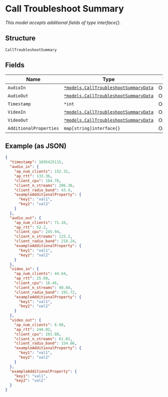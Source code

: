 
# Call Troubleshoot Summary

*This model accepts additional fields of type interface{}.*

## Structure

`CallTroubleshootSummary`

## Fields

| Name | Type | Tags | Description |
|  --- | --- | --- | --- |
| `AudioIn` | [`*models.CallTroubleshootSummaryData`](../../doc/models/call-troubleshoot-summary-data.md) | Optional | - |
| `AudioOut` | [`*models.CallTroubleshootSummaryData`](../../doc/models/call-troubleshoot-summary-data.md) | Optional | - |
| `Timestamp` | `*int` | Optional | - |
| `VideoIn` | [`*models.CallTroubleshootSummaryData`](../../doc/models/call-troubleshoot-summary-data.md) | Optional | - |
| `VideoOut` | [`*models.CallTroubleshootSummaryData`](../../doc/models/call-troubleshoot-summary-data.md) | Optional | - |
| `AdditionalProperties` | `map[string]interface{}` | Optional | - |

## Example (as JSON)

```json
{
  "timestamp": 1695425115,
  "audio_in": {
    "ap_num_clients": 152.32,
    "ap_rtt": 133.36,
    "client_cpu": 164.78,
    "client_n_streams": 206.36,
    "client_radio_band": 43.4,
    "exampleAdditionalProperty": {
      "key1": "val1",
      "key2": "val2"
    }
  },
  "audio_out": {
    "ap_num_clients": 71.16,
    "ap_rtt": 52.2,
    "client_cpu": 245.94,
    "client_n_streams": 125.2,
    "client_radio_band": 218.24,
    "exampleAdditionalProperty": {
      "key1": "val1",
      "key2": "val2"
    }
  },
  "video_in": {
    "ap_num_clients": 44.64,
    "ap_rtt": 25.68,
    "client_cpu": 16.46,
    "client_n_streams": 98.68,
    "client_radio_band": 191.72,
    "exampleAdditionalProperty": {
      "key1": "val1",
      "key2": "val2"
    }
  },
  "video_out": {
    "ap_num_clients": 6.98,
    "ap_rtt": 244.02,
    "client_cpu": 201.88,
    "client_n_streams": 61.02,
    "client_radio_band": 154.06,
    "exampleAdditionalProperty": {
      "key1": "val1",
      "key2": "val2"
    }
  },
  "exampleAdditionalProperty": {
    "key1": "val1",
    "key2": "val2"
  }
}
```


